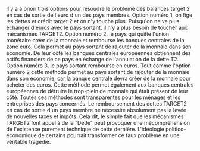 Il y a a priori trois options pour résoudre le problème des balances target 2 en cas de sortie de l'euro d'un des pays membres.
Option numéro 1, on fige les dettes et crédit target 2 et on n'y touche plus. Puisqu'on ne va plus échanger d'euros avec le pays sortant, il n'y a plus besoin de toucher aux mécanismes TARGET2.
Option numéro 2, le pays qui quitte l'union monétaire créer de la monnaie et rembourse les banques centrales de la zone euro. Cela permet au pays sortant de rajouter de la monnaie dans son économie. De leur côté les banques centrales européennes obtiennent des actifs financiers de ce pays en échange de l'annulation de la dette T2.
Option numéro 3, le pays sortant rembourse en euros. Tout comme l'option numéro 2 cette méthode permet au pays sortant de rajouter de la monnaie dans son économie, car la banque centrale devra créer de la monnaie pour acheter des euros. Cette méthode permet également aux banques centrales européennes de détruire le trop-plein de monnaie qui était présent de leur côté.
Toutes ces méthodes sont transparentes pour les ménages et les entreprises des pays concernés. Le remboursement des dettes TARGET2 en cas de sortie d'un pays membre ne nécessite absolument pas la levée de nouvelles taxes et impôts.
Cela dit, le simple fait que les mécanismes TARGET2 font appel à de la “Dette” peut provoquer une mécompréhension de l'existence purement technique de cette dernière. L'idéologie politico-économique de certains pourrait transformer ce faux problème en une véritable tragédie.
